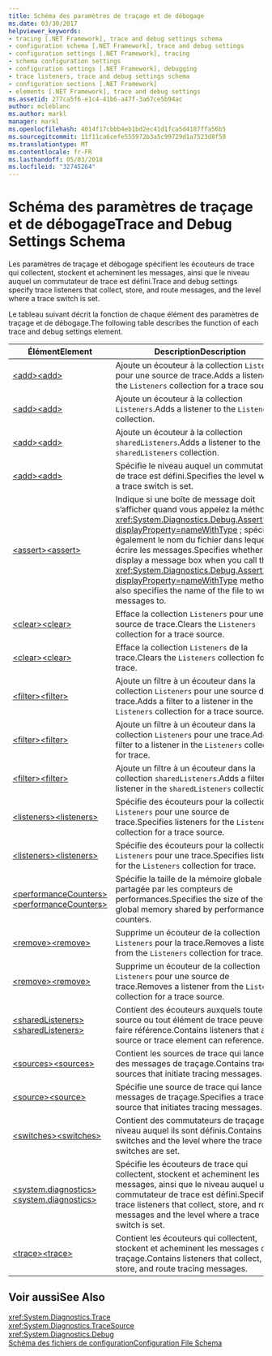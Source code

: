 ```yaml
---
title: Schéma des paramètres de traçage et de débogage
ms.date: 03/30/2017
helpviewer_keywords:
- tracing [.NET Framework], trace and debug settings schema
- configuration schema [.NET Framework], trace and debug settings
- configuration settings [.NET Framework], tracing
- schema configuration settings
- configuration settings [.NET Framework], debugging
- trace listeners, trace and debug settings schema
- configuration sections [.NET Framework]
- elements [.NET Framework], trace and debug settings
ms.assetid: 277ca5f6-e1c4-41b6-a47f-3a67ce5b94ac
author: mcleblanc
ms.author: markl
manager: markl
ms.openlocfilehash: 4014f17cbbb4eb1bd2ec41d1fca5d4187ffa56b5
ms.sourcegitcommit: 11f11ca6cefe555972b3a5c99729d1a7523d8f50
ms.translationtype: MT
ms.contentlocale: fr-FR
ms.lasthandoff: 05/03/2018
ms.locfileid: "32745264"
---
```

# <a name="trace-and-debug-settings-schema"></a><span data-ttu-id="523bc-102">Schéma des paramètres de traçage et de débogage</span><span class="sxs-lookup"><span data-stu-id="523bc-102">Trace and Debug Settings Schema</span></span>
<span data-ttu-id="523bc-103">Les paramètres de traçage et débogage spécifient les écouteurs de trace qui collectent, stockent et acheminent les messages, ainsi que le niveau auquel un commutateur de trace est défini.</span><span class="sxs-lookup"><span data-stu-id="523bc-103">Trace and debug settings specify trace listeners that collect, store, and route messages, and the level where a trace switch is set.</span></span>  
  
 <span data-ttu-id="523bc-104">Le tableau suivant décrit la fonction de chaque élément des paramètres de traçage et de débogage.</span><span class="sxs-lookup"><span data-stu-id="523bc-104">The following table describes the function of each trace and debug settings element.</span></span>  
  
|<span data-ttu-id="523bc-105">Élément</span><span class="sxs-lookup"><span data-stu-id="523bc-105">Element</span></span>|<span data-ttu-id="523bc-106">Description</span><span class="sxs-lookup"><span data-stu-id="523bc-106">Description</span></span>|  
|-------------|-----------------|  
|[<span data-ttu-id="523bc-107">\<add></span><span class="sxs-lookup"><span data-stu-id="523bc-107">\<add></span></span>](../../../../../docs/framework/configure-apps/file-schema/trace-debug/add-element-for-listeners-for-source.md)|<span data-ttu-id="523bc-108">Ajoute un écouteur à la collection `Listeners` pour une source de trace.</span><span class="sxs-lookup"><span data-stu-id="523bc-108">Adds a listener to the `Listeners` collection for a trace source.</span></span>|  
|[<span data-ttu-id="523bc-109">\<add></span><span class="sxs-lookup"><span data-stu-id="523bc-109">\<add></span></span>](../../../../../docs/framework/configure-apps/file-schema/trace-debug/add-element-for-listeners-for-trace.md)|<span data-ttu-id="523bc-110">Ajoute un écouteur à la collection `Listeners`.</span><span class="sxs-lookup"><span data-stu-id="523bc-110">Adds a listener to the `Listeners` collection.</span></span>|  
|[<span data-ttu-id="523bc-111">\<add></span><span class="sxs-lookup"><span data-stu-id="523bc-111">\<add></span></span>](../../../../../docs/framework/configure-apps/file-schema/trace-debug/add-element-for-sharedlisteners.md)|<span data-ttu-id="523bc-112">Ajoute un écouteur à la collection `sharedListeners`.</span><span class="sxs-lookup"><span data-stu-id="523bc-112">Adds a listener to the `sharedListeners` collection.</span></span>|  
|[<span data-ttu-id="523bc-113">\<add></span><span class="sxs-lookup"><span data-stu-id="523bc-113">\<add></span></span>](../../../../../docs/framework/configure-apps/file-schema/trace-debug/add-element-for-switches.md)|<span data-ttu-id="523bc-114">Spécifie le niveau auquel un commutateur de trace est défini.</span><span class="sxs-lookup"><span data-stu-id="523bc-114">Specifies the level where a trace switch is set.</span></span>|  
|[<span data-ttu-id="523bc-115">\<assert></span><span class="sxs-lookup"><span data-stu-id="523bc-115">\<assert></span></span>](../../../../../docs/framework/configure-apps/file-schema/trace-debug/assert-element.md)|<span data-ttu-id="523bc-116">Indique si une boîte de message doit s’afficher quand vous appelez la méthode <xref:System.Diagnostics.Debug.Assert%2A?displayProperty=nameWithType> ; spécifie également le nom du fichier dans lequel écrire les messages.</span><span class="sxs-lookup"><span data-stu-id="523bc-116">Specifies whether to display a message box when you call the <xref:System.Diagnostics.Debug.Assert%2A?displayProperty=nameWithType> method; also specifies the name of the file to write messages to.</span></span>|  
|[<span data-ttu-id="523bc-117">\<clear></span><span class="sxs-lookup"><span data-stu-id="523bc-117">\<clear></span></span>](../../../../../docs/framework/configure-apps/file-schema/trace-debug/clear-element-for-listeners-for-source.md)|<span data-ttu-id="523bc-118">Efface la collection `Listeners` pour une source de trace.</span><span class="sxs-lookup"><span data-stu-id="523bc-118">Clears the `Listeners` collection for a trace source.</span></span>|  
|[<span data-ttu-id="523bc-119">\<clear></span><span class="sxs-lookup"><span data-stu-id="523bc-119">\<clear></span></span>](../../../../../docs/framework/configure-apps/file-schema/trace-debug/clear-element-for-listeners-for-trace.md)|<span data-ttu-id="523bc-120">Efface la collection `Listeners` de la trace.</span><span class="sxs-lookup"><span data-stu-id="523bc-120">Clears the `Listeners` collection for trace.</span></span>|  
|[<span data-ttu-id="523bc-121">\<filter></span><span class="sxs-lookup"><span data-stu-id="523bc-121">\<filter></span></span>](../../../../../docs/framework/configure-apps/file-schema/trace-debug/filter-element-for-add-for-listeners-for-source.md)|<span data-ttu-id="523bc-122">Ajoute un filtre à un écouteur dans la collection `Listeners` pour une source de trace.</span><span class="sxs-lookup"><span data-stu-id="523bc-122">Adds a filter to a listener in the `Listeners` collection for a trace source.</span></span>|  
|[<span data-ttu-id="523bc-123">\<filter></span><span class="sxs-lookup"><span data-stu-id="523bc-123">\<filter></span></span>](../../../../../docs/framework/configure-apps/file-schema/trace-debug/filter-element-for-add-for-listeners-for-trace.md)|<span data-ttu-id="523bc-124">Ajoute un filtre à un écouteur dans la collection `Listeners` pour une trace.</span><span class="sxs-lookup"><span data-stu-id="523bc-124">Adds a filter to a listener in the `Listeners` collection for trace.</span></span>|  
|[<span data-ttu-id="523bc-125">\<filter></span><span class="sxs-lookup"><span data-stu-id="523bc-125">\<filter></span></span>](../../../../../docs/framework/configure-apps/file-schema/trace-debug/filter-element-for-add-for-sharedlisteners.md)|<span data-ttu-id="523bc-126">Ajoute un filtre à un écouteur dans la collection `sharedListeners`.</span><span class="sxs-lookup"><span data-stu-id="523bc-126">Adds a filter to a listener in the `sharedListeners` collection.</span></span>|  
|[<span data-ttu-id="523bc-127">\<listeners></span><span class="sxs-lookup"><span data-stu-id="523bc-127">\<listeners></span></span>](../../../../../docs/framework/configure-apps/file-schema/trace-debug/listeners-element-for-source.md)|<span data-ttu-id="523bc-128">Spécifie des écouteurs pour la collection `Listeners` pour une source de trace.</span><span class="sxs-lookup"><span data-stu-id="523bc-128">Specifies listeners for the `Listeners` collection for a trace source.</span></span>|  
|[<span data-ttu-id="523bc-129">\<listeners></span><span class="sxs-lookup"><span data-stu-id="523bc-129">\<listeners></span></span>](../../../../../docs/framework/configure-apps/file-schema/trace-debug/listeners-element-for-trace.md)|<span data-ttu-id="523bc-130">Spécifie des écouteurs pour la collection `Listeners` pour une trace.</span><span class="sxs-lookup"><span data-stu-id="523bc-130">Specifies listeners for the `Listeners` collection for trace.</span></span>|  
|[<span data-ttu-id="523bc-131">\<performanceCounters></span><span class="sxs-lookup"><span data-stu-id="523bc-131">\<performanceCounters></span></span>](../../../../../docs/framework/configure-apps/file-schema/trace-debug/performancecounters-element.md)|<span data-ttu-id="523bc-132">Spécifie la taille de la mémoire globale partagée par les compteurs de performances.</span><span class="sxs-lookup"><span data-stu-id="523bc-132">Specifies the size of the global memory shared by performance counters.</span></span>|  
|[<span data-ttu-id="523bc-133">\<remove></span><span class="sxs-lookup"><span data-stu-id="523bc-133">\<remove></span></span>](../../../../../docs/framework/configure-apps/file-schema/trace-debug/remove-element-for-listeners-for-trace.md)|<span data-ttu-id="523bc-134">Supprime un écouteur de la collection `Listeners` pour la trace.</span><span class="sxs-lookup"><span data-stu-id="523bc-134">Removes a listener from the `Listeners` collection for trace.</span></span>|  
|[<span data-ttu-id="523bc-135">\<remove></span><span class="sxs-lookup"><span data-stu-id="523bc-135">\<remove></span></span>](../../../../../docs/framework/configure-apps/file-schema/trace-debug/remove-element-for-listeners-for-source.md)|<span data-ttu-id="523bc-136">Supprime un écouteur de la collection `Listeners` pour une source de trace.</span><span class="sxs-lookup"><span data-stu-id="523bc-136">Removes a listener from the `Listeners` collection for a trace source.</span></span>|  
|[<span data-ttu-id="523bc-137">\<sharedListeners></span><span class="sxs-lookup"><span data-stu-id="523bc-137">\<sharedListeners></span></span>](../../../../../docs/framework/configure-apps/file-schema/trace-debug/sharedlisteners-element.md)|<span data-ttu-id="523bc-138">Contient des écouteurs auxquels toute source ou tout élément de trace peuvent faire référence.</span><span class="sxs-lookup"><span data-stu-id="523bc-138">Contains listeners that any source or trace element can reference.</span></span>|  
|[<span data-ttu-id="523bc-139">\<sources></span><span class="sxs-lookup"><span data-stu-id="523bc-139">\<sources></span></span>](../../../../../docs/framework/configure-apps/file-schema/trace-debug/sources-element.md)|<span data-ttu-id="523bc-140">Contient les sources de trace qui lancent des messages de traçage.</span><span class="sxs-lookup"><span data-stu-id="523bc-140">Contains trace sources that initiate tracing messages.</span></span>|  
|[<span data-ttu-id="523bc-141">\<source></span><span class="sxs-lookup"><span data-stu-id="523bc-141">\<source></span></span>](../../../../../docs/framework/configure-apps/file-schema/trace-debug/source-element.md)|<span data-ttu-id="523bc-142">Spécifie une source de trace qui lance des messages de traçage.</span><span class="sxs-lookup"><span data-stu-id="523bc-142">Specifies a trace source that initiates tracing messages.</span></span>|  
|[<span data-ttu-id="523bc-143">\<switches></span><span class="sxs-lookup"><span data-stu-id="523bc-143">\<switches></span></span>](../../../../../docs/framework/configure-apps/file-schema/trace-debug/switches-element.md)|<span data-ttu-id="523bc-144">Contient des commutateurs de traçage et le niveau auquel ils sont définis.</span><span class="sxs-lookup"><span data-stu-id="523bc-144">Contains trace switches and the level where the trace switches are set.</span></span>|  
|[<span data-ttu-id="523bc-145">\<system.diagnostics></span><span class="sxs-lookup"><span data-stu-id="523bc-145">\<system.diagnostics></span></span>](../../../../../docs/framework/configure-apps/file-schema/trace-debug/system-diagnostics-element.md)|<span data-ttu-id="523bc-146">Spécifie les écouteurs de trace qui collectent, stockent et acheminent les messages, ainsi que le niveau auquel un commutateur de trace est défini.</span><span class="sxs-lookup"><span data-stu-id="523bc-146">Specifies trace listeners that collect, store, and route messages and the level where a trace switch is set.</span></span>|  
|[<span data-ttu-id="523bc-147">\<trace></span><span class="sxs-lookup"><span data-stu-id="523bc-147">\<trace></span></span>](../../../../../docs/framework/configure-apps/file-schema/trace-debug/trace-element.md)|<span data-ttu-id="523bc-148">Contient les écouteurs qui collectent, stockent et acheminent les messages de traçage.</span><span class="sxs-lookup"><span data-stu-id="523bc-148">Contains listeners that collect, store, and route tracing messages.</span></span>|  
  
## <a name="see-also"></a><span data-ttu-id="523bc-149">Voir aussi</span><span class="sxs-lookup"><span data-stu-id="523bc-149">See Also</span></span>  
 <xref:System.Diagnostics.Trace>  
 <xref:System.Diagnostics.TraceSource>  
 <xref:System.Diagnostics.Debug>  
 [<span data-ttu-id="523bc-150">Schéma des fichiers de configuration</span><span class="sxs-lookup"><span data-stu-id="523bc-150">Configuration File Schema</span></span>](../../../../../docs/framework/configure-apps/file-schema/index.md)
